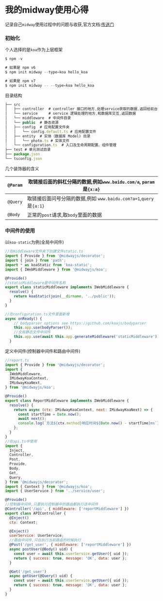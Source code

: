 # 我的midway使用心得

记录自己`midway`使用过程中的问题与收获,官方文档:[传送门](https://www.yuque.com/midwayjs/midway_v2/koa)

### 初始化

个人选择的是`koa`作为上层框架

```js
$ npm -v

# 如果是 npm v6
$ npm init midway --type=koa hello_koa

# 如果是 npm v7
$ npm init midway -- --type=koa hello_koa
```

 目录结构

```js
├── src
│   ├── controller	# controller 接口的地方,处理service获取的数据,返回给前台
│   └── service		# service 逻辑处理的地方,和数据库交互,返回数据
│   └── middleware	# 中间件目录
│   └── public	# 静态资源
│   ├── config  # 应用配置文件夹
│   │   └── config.default.ts # 应用配置文件
│   ├── entity  # 实体（数据库 Model) 目录
│   │   └── photo.ts # 实体文件
|   └── configuration.ts  # 入口及生命周期配置、组件管理
├── test # 单元测试目录
├── package.json  
└── tsconfig.json
```

几个装饰器的含义

| `@Param` | 取链接后面的斜杠分隔的数据,例如`www.baidu.com/a`, `param`是`{x:a}` |
| -------- | ------------------------------------------------------------ |
| `@Query` | 取链接后面问号分隔的数据,例如 `www.baidu.com?a=1`,`query`是`{a:1}` |
| `@Body`  | 正常的`post`请求,取`body`里面的数据                          |

### 中间件的使用

以`koa-static`为例(全局中间件)

```js
//在middleware文件夹下创建文件static.ts
import { Provide } from '@midwayjs/decorator';
import { join } from 'path';
import * as koaStatic from 'koa-static';
import { IWebMiddleware } from '@midwayjs/koa';

@Provide()
//staticMiddleware是中间件名称
export class staticMiddleware implements IWebMiddleware {
  resolve() {
    return koaStatic(join(__dirname, '../public'));
  }
}

//在configuration.ts文件里面新增
async onReady() {
    // bodyparser options see https://github.com/koajs/bodyparser
    this.app.use(bodyParser());
    //全局静态文件中间件
    this.app.use(await this.app.generateMiddleware('staticMiddleware'));//中间件名称
  }
```

定义中间件(控制器中间件和路由中间件)

```js
//report.ts
import { Provide } from '@midwayjs/decorator';
import {
  IWebMiddleware,
  IMidwayKoaContext,
  IMidwayKoaNext,
} from '@midwayjs/koa';

@Provide()
export class ReportMiddleware implements IWebMiddleware {
  resolve() {
    return async (ctx: IMidwayKoaContext, next: IMidwayKoaNext) => {
      const startTime = Date.now();
      await next();
      console.log(`方法${ctx.method}响应时间${Date.now() - startTime}ms`);
    };
  }
}
//在api.ts中使用
import {
  Inject,
  Controller,
  Post,
  Provide,
  Body,
  Get,
  Query,
} from '@midwayjs/decorator';
import { Context } from '@midwayjs/koa';
import { UserService } from '../service/user';

@Provide()
//控制器中间件,只要执行控制器中的路由都执行该中间件
@Controller('/api', { middleware: ['reportMiddleware'] })
export class APIController {
  @Inject()
  ctx: Context;

  @Inject()
  userService: UserService;
  //路由中间件,只在执行当前路由的时候执行
  @Post('/get_user', { middleware: ['reportMiddleware'] })
  async postUser(@Body() uid) {
    const user = await this.userService.getUser({ uid });
    return { success: true, message: 'OK', data: user };
  }

  @Get('/get_user')
  async getUser(@Query() uid) {
    const user = await this.userService.getUser({ uid });
    return { success: true, message: 'OK', data: user };
  }
}
```

